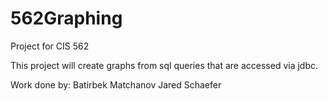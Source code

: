 # 562Graphing
Project for CIS 562

This project will create graphs from sql queries that are accessed via jdbc.

Work done by:
Batirbek Matchanov
Jared Schaefer

